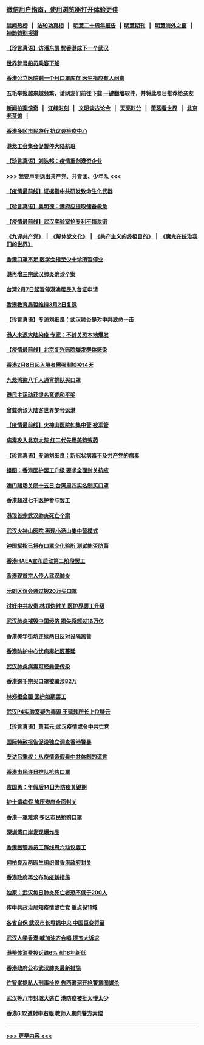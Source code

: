 ### [微信用户指南，使用浏览器打开体验更佳](https://github.com/gfw-breaker/banned-news1/blob/master/indexes/wechat-guide.md?t=0)
#### [禁闻热榜](热点新闻.md?t=0)  &nbsp;&nbsp;|&nbsp;&nbsp; [法轮功真相](https://github.com/gfw-breaker/truth/blob/master/README.md?t=0) &nbsp;&nbsp;|&nbsp;&nbsp; [明慧二十周年报告](https://github.com/gfw-breaker/mh-reports/blob/master/README.md?t=0) &nbsp;&nbsp;|&nbsp;&nbsp;[明慧期刊](https://github.com/gfw-breaker/mh-qikan) &nbsp;&nbsp;|&nbsp;&nbsp; [明慧海外之窗](https://github.com/gfw-breaker/mh-news/blob/master/README.md?t=0) &nbsp;&nbsp;|&nbsp;&nbsp; [神韵特别报道](https://github.com/gfw-breaker/mh-news/blob/master/shenyun.md?t=0)
#### [【珍言真语】访潘东凯 忧香港成下一个武汉](../pages/nsc415/n11856962.md?t=02101155) 
#### [世界梦号船员乘客下船](../pages/nsc415/n11856883.md?t=02101155) 
#### [香港公立医院剩一个月口罩库存 医生指应有人问责](../pages/nsc415/n11856875.md?t=02101155) 
#### 五毛举报越来越频繁，请网友们前往下载 [一键翻墙软件](https://github.com/gfw-breaker/ssr-accounts)，并将此项目推荐给亲友
#### [新闻拍案惊奇](https://github.com/gfw-breaker/banned-news1/blob/master/pages/link4.md) &nbsp;&nbsp;|&nbsp;&nbsp; [江峰时刻](https://github.com/gfw-breaker/banned-news1/blob/master/pages/link4.md) &nbsp;&nbsp;|&nbsp;&nbsp; [文昭谈古论今](https://github.com/gfw-breaker/banned-news1/blob/master/pages/link4.md) &nbsp;&nbsp;|&nbsp;&nbsp; [天亮时分](https://github.com/gfw-breaker/banned-news1/blob/master/pages/link4.md) &nbsp;&nbsp;|&nbsp;&nbsp; [萧茗看世界](https://github.com/gfw-breaker/banned-news1/blob/master/pages/link4.md) &nbsp;&nbsp;|&nbsp;&nbsp; [北京老茶馆](https://github.com/gfw-breaker/banned-news1/blob/master/pages/link4.md) &nbsp;&nbsp;|&nbsp;&nbsp; 
#### [香港多区市民游行 抗议设检疫中心](../pages/nsc415/n11856866.md?t=02101155) 
#### [港龙工会集会促暂停大陆航班](../pages/nsc415/n11856840.md?t=02101155) 
#### [【珍言真语】刘达邦：疫情重创港资企业](../pages/nsc415/n11854274.md?t=02101155) 
#### [>>> 我要声明退出共产党、共青团、少年队 <<<](https://github.com/begood0513/goodnews/blob/master/quit/letter.md) 
#### [【疫情最前线】证据指中共研发致命生化武器](../pages/nsc415/n11853087.md?t=02101155) 
#### [【珍言真语】吴明德：港府应提取储备救急](../pages/nsc415/n11852734.md?t=02101155) 
#### [【疫情最前线】武汉实验室抢专利不慎泄密](../pages/nsc415/n11850310.md?t=02101155) 
#### [《九评共产党》](https://github.com/begood0513/9ping.md/blob/master/README.md) &nbsp;|&nbsp; [《解体党文化》](../../../../jtdwh.md/blob/master/README.md)  &nbsp;|&nbsp; [《共产主义的终极目的》](../../../../gczydzjmd.md/blob/master/README.md) &nbsp;|&nbsp; [《魔鬼在统治我们的世界》](../../../../mgztzwmdsj.md/blob/master/README.md) 
#### [香港口罩不足 医学会指至少十诊所暂停业](../pages/nsc415/n11850301.md?t=02101155) 
#### [港再增三宗武汉肺炎确诊个案](../pages/nsc415/n11850328.md?t=02101155) 
#### [台湾2月7日起暂停港澳居民入台证申请](../pages/nsc415/n11850304.md?t=02101155) 
#### [香港教育局暂维持3月2日复课](../pages/nsc415/n11850260.md?t=02101155) 
#### [【珍言真语】专访刘细良：武汉肺炎是对中共致命一击](../pages/nsc415/n11849934.md?t=02101155) 
#### [港人未返大陆染疫 专家：不封关恐本地爆发](../pages/nsc415/n11848021.md?t=02101155) 
#### [【疫情最前线】北京复兴医院爆发群体感染](../pages/nsc415/n11847626.md?t=02101155) 
#### [香港2月8日起入境者需强制检疫14天](../pages/nsc415/n11847658.md?t=02101155) 
#### [九龙湾逾八千人通宵排队买口罩](../pages/nsc415/n11847647.md?t=02101155) 
#### [港民主运动获提名竞逐和平奖](../pages/nsc415/n11847633.md?t=02101155) 
#### [曾载确诊大陆客世界梦号返港](../pages/nsc415/n11847608.md?t=02101155) 
#### [【疫情最前线】火神山医院如集中营 被军管](../pages/nsc415/n11847524.md?t=02101155) 
#### [病毒攻入北京大院 红二代先用美特效药](../pages/nsc415/n11847427.md?t=02101155) 
#### [【珍言真语】专访刘细良：新冠状病毒不及共产党的病毒](../pages/nsc415/n11847164.md?t=02101155) 
#### [组图：香港医护罢工升级 要求全面封关抗疫](../pages/nsc415/n11844107.md?t=02101155) 
#### [澳门赌场关闭十五日 台湾周四实名制买口罩](../pages/nsc415/n11845083.md?t=02101155) 
#### [香港超过七千医护参与罢工](../pages/nsc415/n11845051.md?t=02101155) 
#### [港现首宗武汉肺炎死亡个案](../pages/nsc415/n11844998.md?t=02101155) 
#### [武汉火神山医院 再现小汤山集中营模式](../pages/nsc415/n11844763.md?t=02101155) 
#### [钟国斌指已将布口罩交化验所 测试能否防菌](../pages/nsc415/n11842783.md?t=02101155) 
#### [香港HAEA宣布启动第二阶段罢工](../pages/nsc415/n11842723.md?t=02101155) 
#### [香港现首宗人传人武汉肺炎](../pages/nsc415/n11842766.md?t=02101155) 
#### [元朗区议会通过拨20万买口罩](../pages/nsc415/n11842754.md?t=02101155) 
#### [讨好中共权贵 林郑伪封关 医护界罢工升级](../pages/nsc415/n11842359.md?t=02101155) 
#### [武汉肺炎摧毁中国经济 损失将超过16万亿](../pages/nsc415/n11839723.md?t=02101155) 
#### [香港美孚街坊连续两日反对设隔离营](../pages/nsc415/n11839962.md?t=02101155) 
#### [香港防护中心忧病毒社区蔓延](../pages/nsc415/n11839933.md?t=02101155) 
#### [武汉肺炎病毒可经粪便传染](../pages/nsc415/n11839939.md?t=02101155) 
#### [香港逾千宗买口罩被骗涉82万](../pages/nsc415/n11839914.md?t=02101155) 
#### [林郑拒会面 医护如期罢工](../pages/nsc415/n11839892.md?t=02101155) 
#### [武汉P4实验室疑为毒源 王延轶所长上位疑云](../pages/nsc415/n11835543.md?t=02101155) 
#### [【珍言真语】萧若元:武汉疫情或令中共亡党](../pages/nsc415/n11829394.md?t=02101155) 
#### [国际特赦报告促设独立调查香港警暴](../pages/nsc415/n11833845.md?t=02101155) 
#### [专访吕秉权：从疫情造假看中共体制的谎言](../pages/nsc415/n11833813.md?t=02101155) 
#### [香港市民连日排队抢购口罩](../pages/nsc415/n11833794.md?t=02101155) 
#### [袁国勇：年假后14日为防疫关键期](../pages/nsc415/n11831088.md?t=02101155) 
#### [护士请病假 施压港府全面封关](../pages/nsc415/n11831030.md?t=02101155) 
#### [香港一罩难求 多区市民抢购口罩](../pages/nsc415/n11831002.md?t=02101155) 
#### [深圳湾口岸发现爆炸品](../pages/nsc415/n11828802.md?t=02101155) 
#### [香港医管局员工阵线周六动议罢工](../pages/nsc415/n11828762.md?t=02101155) 
#### [何柏良及两医生组织倡香港政府封关](../pages/nsc415/n11828749.md?t=02101155) 
#### [香港政府再公布防疫新措施](../pages/nsc415/n11828716.md?t=02101155) 
#### [独家：武汉每日肺炎死亡者恐不低于200人](../pages/nsc415/n11828240.md?t=02101155) 
#### [传中共政治局知疫情或亡党 重点保11城](../pages/nsc415/n11828145.md?t=02101155) 
#### [各省自保 武汉市长甩锅中央 中国巨变将至](../pages/nsc415/n11828021.md?t=02101155) 
#### [武汉人学香港 喊加油齐合唱 提五大诉求](../pages/nsc415/n11827046.md?t=02101155) 
#### [港整体消费投诉跌6% 创18年新低](../pages/nsc415/n11817280.md?t=02101155) 
#### [香港政府公布武汉肺炎最新措施](../pages/nsc415/n11817152.md?t=02101155) 
#### [许智峯提私人刑事检控 告西湾河开枪警意图谋杀](../pages/nsc415/n11817132.md?t=02101155) 
#### [武汉等八市封城大逃亡 港防疫被批太慢太少](../pages/nsc415/n11817058.md?t=02101155) 
#### [香港6.12遭射中右眼 教师入禀向警方索偿](../pages/nsc415/n11814678.md?t=02101155) 

----
#### [ >>> 更早内容 <<< ](../indexes/nsc415-earlier.md)
